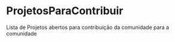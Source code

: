 # ProjetosParaContribuir
Lista de Projetos abertos para contribuição da comunidade para a comunidade
